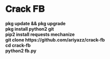 # 𝐂𝐫𝐚𝐜𝐤 𝐅𝐁
<p>
<b>
pkg update && pkg upgrade<br>
pkg install python2 git<br>
pip2 install requests mechanize<br>
git clone https://github.com/ariyazz/crack-fb<br>
cd crack-fb<br>
python2 fb.py
<br>
